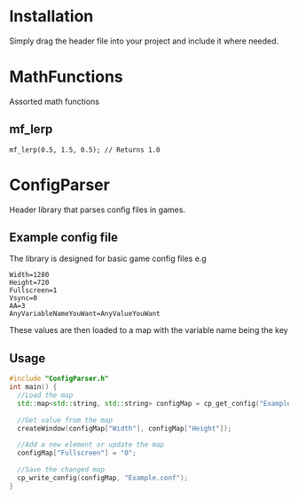 
# Installation
Simply drag the header file into your project and include it where needed.

# MathFunctions
Assorted math functions
## mf_lerp
```
mf_lerp(0.5, 1.5, 0.5); // Returns 1.0
```

# ConfigParser
Header library that parses config files in games.

## Example config file
The library is designed for basic game config files e.g
```
Width=1280
Height=720
Fullscreen=1
Vsync=0
AA=3
AnyVariableNameYouWant=AnyValueYouWant
```
These values are then loaded to a map with the variable name being the key
## Usage
```cpp
#include "ConfigParser.h"
int main() {
  //Load the map
  std::map<std::string, std::string> configMap = cp_get_config("Example.conf");
  
  //Get value from the map
  createWindow(configMap["Width"], configMap["Height"]);
  
  //Add a new element or update the map
  configMap["Fullscreen"] = "0";
  
  //Save the changed map
  cp_write_config(configMap, "Example.conf");
}
```
